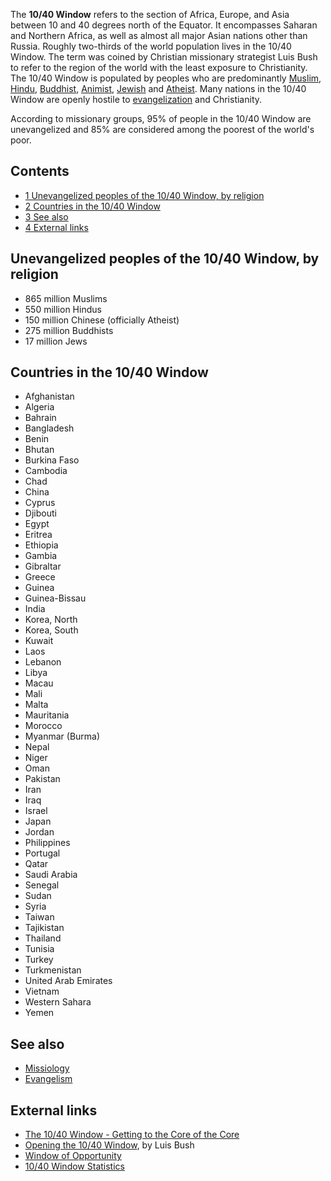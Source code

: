 The **10/40 Window** refers to the section of Africa, Europe, and
Asia between 10 and 40 degrees north of the Equator. It encompasses
Saharan and Northern Africa, as well as almost all major Asian
nations other than Russia. Roughly two-thirds of the world
population lives in the 10/40 Window. The term was coined by
Christian missionary strategist Luis Bush to refer to the region of
the world with the least exposure to Christianity. The 10/40 Window
is populated by peoples who are predominantly
[Muslim](/Islam "Islam"), [Hindu](/Hinduism "Hinduism"),
[Buddhist](/Buddhism "Buddhism"),
[Animist](/index.php?title=Animism&action=edit&redlink=1 "Animism (page does not exist)"),
[Jewish](/Judaism "Judaism") and [Atheist](/Atheism "Atheism").
Many nations in the 10/40 Window are openly hostile to
[evangelization](/Evangelism "Evangelism") and Christianity.

According to missionary groups, 95% of people in the 10/40 Window
are unevangelized and 85% are considered among the poorest of the
world's poor.

## Contents

-   [1 Unevangelized peoples of the 10/40 Window, by religion](#Unevangelized_peoples_of_the_10.2F40_Window.2C_by_religion)
-   [2 Countries in the 10/40 Window](#Countries_in_the_10.2F40_Window)
-   [3 See also](#See_also)
-   [4 External links](#External_links)

## Unevangelized peoples of the 10/40 Window, by religion

-   865 million Muslims
-   550 million Hindus
-   150 million Chinese (officially Atheist)
-   275 million Buddhists
-   17 million Jews

## Countries in the 10/40 Window

-   Afghanistan
-   Algeria
-   Bahrain
-   Bangladesh
-   Benin
-   Bhutan
-   Burkina Faso
-   Cambodia
-   Chad
-   China
-   Cyprus
-   Djibouti
-   Egypt
-   Eritrea
-   Ethiopia
-   Gambia
-   Gibraltar
-   Greece
-   Guinea
-   Guinea-Bissau
-   India
-   Korea, North
-   Korea, South
-   Kuwait
-   Laos
-   Lebanon
-   Libya
-   Macau
-   Mali
-   Malta
-   Mauritania
-   Morocco
-   Myanmar (Burma)
-   Nepal
-   Niger
-   Oman
-   Pakistan
-   Iran
-   Iraq
-   Israel
-   Japan
-   Jordan
-   Philippines
-   Portugal
-   Qatar
-   Saudi Arabia
-   Senegal
-   Sudan
-   Syria
-   Taiwan
-   Tajikistan
-   Thailand
-   Tunisia
-   Turkey
-   Turkmenistan
-   United Arab Emirates
-   Vietnam
-   Western Sahara
-   Yemen

## See also

-   [Missiology](/Missiology "Missiology")
-   [Evangelism](/Evangelism "Evangelism")

## External links

-   [The 10/40 Window - Getting to the Core of the Core](http://www.ad2000.org/1040broc.htm)
-   [Opening the 10/40 Window](http://www.heartofgod.com/editions/1995_Fall/opening_the_1040_window.htm),
    by Luis Bush
-   [Window of Opportunity](http://www.1040window.org)
-   [10/40 Window Statistics](http://home.snu.edu/~hculbert.fs/1040.htm)